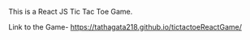 This is a React JS Tic Tac Toe Game.

Link to the Game- https://tathagata218.github.io/tictactoeReactGame/
